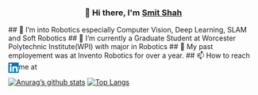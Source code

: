 
<h3 align="center">
  👋 Hi there, I'm <a href="https://sites.google.com/view/smitmshah/about?authuser=1" target="_blank" rel="noreferrer">Smit Shah</a>
</h3>
## 👀 I’m into Robotics especially Computer Vision, Deep Learning, SLAM and Soft Robotics
## 🌱 I’m currently a Graduate Student at Worcester Polytechnic Institute(WPI) with major in Robotics
## 💞️ My past employement was at Invento Robotics for over a year.
## 📫 How to reach me at <a href="https://www.linkedin.com/in/smit-shah-b11724171/"><img align="left" src="https://raw.githubusercontent.com/Smshah30/Smshah30/main/images/linkedin.svg" alt="Smit Shah | LinkedIn" width="21px"/></a>
  
[![Anurag’s github stats](https://github-readme-stats.vercel.app/api?username=Smshah30)](https://github.com/Smshah30) [![Top Langs](https://github-readme-stats.vercel.app/api/top-langs/?username=Smshah30&layout=compact)](https://github.com/Smshah30)
<!---
Smshah30/Smshah30 is a ✨ special ✨ repository because its `README.md` (this file) appears on your GitHub profile.
You can click the Preview link to take a look at your changes.
--->
